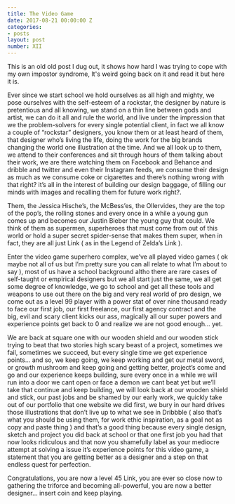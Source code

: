 ```yaml
---
title: The Video Game
date: 2017-08-21 00:00:00 Z
categories:
- posts
layout: post
number: XII
---
```


This is an old old post I dug out, it shows how hard I was trying to cope with my own impostor syndrome, It's weird going back on it and read it but here it is.

Ever since we start school we hold ourselves as all high and mighty, we pose ourselves with the self-esteem of a rockstar, the designer by nature is pretentious and all knowing, we stand on a thin line between gods and artist, we can do it all and rule the world, and live under the impression that we the problem-solvers for every single potential client, in fact we all know a couple of “rockstar” designers, you know them or at least heard of them, that designer who’s living the life, doing the work for the big brands changing the world one illustration at the time. And we all look up to them, we attend to their conferences and sit through hours of them talking about their work, we are there watching them on Facebook and Behance and dribble and twitter and even their Instagram feeds, we consume their design as much as we consume coke or cigarettes and there’s nothing wrong with that right? it’s all in the interest of building our design baggage, of filling our minds with images and recalling them for future work right?.

Them, the Jessica Hische’s, the McBess’es, the Ollervides, they are the top of the pop’s, the rolling stones and every once in a while a young gun comes up and becomes our Justin Bieber the young guy that could. We think of them as supermen, superheroes that must come from out of this world or hold a super secret spider-sense that makes them super, when in fact, they are all just Link ( as in the Legend of Zelda’s Link ).

Enter the video game superhero complex, we’ve all played video games ( ok maybe not all of us but I’m pretty sure you can all relate to what I’m about to say ), most of us have a school background altho there are rare cases of self-taught or empirical designers but we all start just the same, we all get some degree of knowledge, we go to school and get all these tools and weapons to use out there on the big and very real world of pro design, we come out as a level 99 player with a power stat of over nine thousand ready to face our first job, our first freelance, our first agency contract and the big, evil and scary client kicks our ass, magically all our super powers and experience points get back to 0 and realize we are not good enough… yet.

We are back at square one with our wooden shield and our wooden stick trying to beat that two stories high scary beast of a project, sometimes we fail, sometimes we succeed, but every single time we get experience points… and so, we keep going, we keep working and get our metal sword, or growth mushroom and keep going and getting better, project’s come and go and our experience keeps building, sure every once in a while we will run into a door we cant open or face a demon we cant beat yet but we’ll take that continue and keep building, we will look back at our wooden shield and stick, our past jobs and be shamed by our early work, we quickly take out of our portfolio that one website we did first, we bury in our hard drives those illustrations that don’t live up to what we see in Dribbble ( also that’s what you should be using them, for work ethic inspiration, as a goal not as copy and paste thing ) and that’s a good thing because every single design, sketch and project you did back at school or that one first job you had that now looks ridiculous and that now you shamefully label as your mediocre attempt at solving a issue it’s experience points for this video game, a statement that you are getting better as a designer and a step on that endless quest for perfection.

Congratulations, you are now a level 45 Link, you are ever so close now to gathering the triforce and becoming all-powerful, you are now a better designer… insert coin and keep playing.
